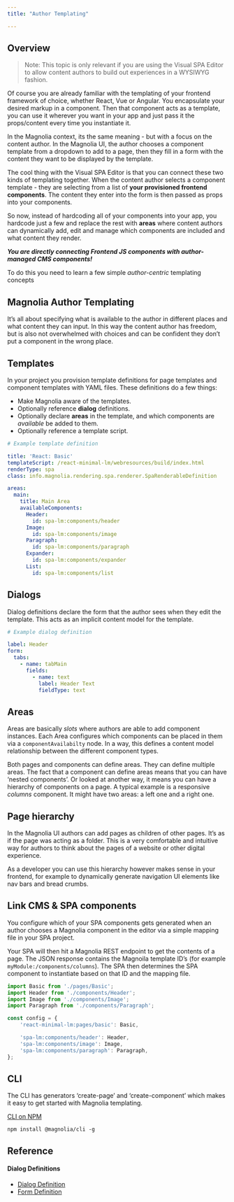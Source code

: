 ```yaml
---
title: "Author Templating"

---
```


## Overview

> Note: This topic is only relevant if you are using the Visual SPA Editor to allow content authors to build out experiences in a WYSIWYG fashion.

Of course you are already familiar with the templating of your frontend framework of choice, whether React, Vue or Angular. You encapsulate your desired markup in a component. Then that component acts as a template, you can use it wherever you want in your app and just pass it the props/content every time you instantiate it.

In the Magnolia context, its the same meaning - but with a focus on the content author. In the Magnolia UI, the author chooses a component template from a dropdown to add to a page, then they fill in a form with the content they want to be displayed by the template.

The cool thing with the Visual SPA Editor is that you can connect these two kinds of templating together. When the content author selects a component template - they are selecting from a list of **your provisioned frontend components**. The content they enter into the form is then passed as props into your components.

So now, instead of hardcoding all of your components into your app, you hardcode just a few and replace the rest with **areas** where content authors can dynamically add, edit and manage which components are included and what content they render.

_**You are directly connecting Frontend JS components with author-managed CMS components!**_

To do this you need to learn a few simple _author-centric_ templating concepts


## Magnolia Author Templating

It’s all about specifying what is available to the author in different places and what content they can input. In this way the content author has freedom, but is also not overwhelmed with choices and can be confident they don’t put a component in the wrong place.  


## Templates

In your project you provision template definitions for page templates and component templates with YAML files. These definitions do a few things:

*   Make Magnolia aware of the templates.
*   Optionally reference **dialog** definitions.
*   Optionally declare **areas** in the template, and which components are _available_ be added to them.
*   Optionally reference a template script.

```yaml
# Example template definition

title: 'React: Basic'
templateScript: /react-minimal-lm/webresources/build/index.html
renderType: spa
class: info.magnolia.rendering.spa.renderer.SpaRenderableDefinition

areas:
  main:
    title: Main Area
    availableComponents:
      Header:
        id: spa-lm:components/header
      Image:
        id: spa-lm:components/image
      Paragraph:
        id: spa-lm:components/paragraph
      Expander:
        id: spa-lm:components/expander
      List:
        id: spa-lm:components/list
 ```

## Dialogs

Dialog definitions declare the form that the author sees when they edit the template. This acts as an implicit content model for the template.

```yaml
# Example dialog definition

label: Header
form:
  tabs:
    - name: tabMain
      fields:
        - name: text
          label: Header Text
          fieldType: text 
```
<!--TODO: Update App to M6 format!-->

## Areas

Areas are basically _slots_ where authors are able to add component instances. Each Area configures which components can be placed in them via a `componentAvailabilty` node. In a way, this defines a content model relationship between the different component types.

Both pages and components can define areas. They can define multiple areas. The fact that a component can define areas means that you can have  ‘nested components’. Or looked at another way, it means you can have a hierarchy of components on a page. A typical example is a responsive _columns_ component. It might have two areas: a left one and a right one.


## Page hierarchy

In the Magnolia UI authors can add pages as children of other pages. It’s as if the page was acting as a folder. This is a very comfortable and intuitive way for authors to think about the pages of a website or other digital experience.

As a developer you can use this hierarchy however makes sense in your frontend, for example to dynamically generate navigation UI elements like nav bars and bread crumbs.


## Link CMS & SPA components

You configure which of your SPA components gets generated when an author chooses a Magnolia component in the editor via a simple mapping file in your SPA project.

Your SPA will then hit a Magnolia REST endpoint to get the contents of a page. The JSON response contains the Magnoila template ID’s (for example `myModule:/components/columns`). The SPA then determines the SPA component to instantiate based on that ID and the mapping file.

```js
import Basic from './pages/Basic';
import Header from './components/Header';
import Image from './components/Image';
import Paragraph from './components/Paragraph';

const config = {
    'react-minimal-lm:pages/basic': Basic,

    'spa-lm:components/header': Header,
    'spa-lm:components/image': Image,
    'spa-lm:components/paragraph': Paragraph,
};
```

## CLI

The CLI has generators ‘create-page’ and ‘create-component’ which makes it easy to get started with Magnolia templating.

[CLI on NPM](https://www.npmjs.com/package/@magnolia/cli)
```
npm install @magnolia/cli -g
```

## Reference

#### Dialog Definitions
* [Dialog Definition](https://documentation.magnolia-cms.com/display/DOCS/Dialog+definition)
* [Form Definition](https://documentation.magnolia-cms.com/display/DOCS/Form+definition)
